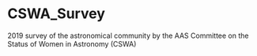 # CSWA_Survey
2019 survey of the astronomical community by the AAS Committee on the Status of Women in Astronomy (CSWA)
